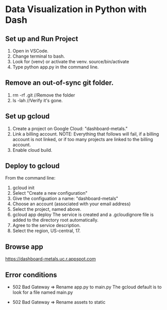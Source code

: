 # Data Visualization in Python with Dash

## Set up and Run Project

1. Open in VSCode.
2. Change terminal to bash.
3. Look for (venv) or activate the venv. source/bin/activate
4. Type python app.py in the command line.

## Remove an out-of-sync git folder.

1. rm -rf .git //Remove the folder
2. ls -lah //Verify it's gone.

## Set up gcloud

1. Create a project on Google Cloud: "dashboard-metals."
2. Link a billing account.
   NOTE: Everything that follows will fail, if a billing account is not linked, or if too many projects are linked to the billing account.
3. Enable cloud build.

## Deploy to gcloud

From the command line:

1. gcloud init
2. Select "Create a new configuration"
3. Give the configuation a name: "dashboard-metals"
4. Choose an account (associated with your email address)
5. Select the project, named above.
6. gcloud app deploy
   The service is created and a .gcloudignore file is added to the directory root automatically.
7. Agree to the service description.
8. Select the region, US-central, 17.

## Browse app

https://dashboard-metals.uc.r.appspot.com

## Error conditions

- 502 Bad Gateway => Rename app.py to main.py
  The gcloud default is to look for a file named main.py

- 502 Bad Gateway => Rename assets to static
